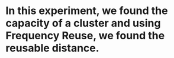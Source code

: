 # In this experiment, we found the capacity of a cluster and using Frequency Reuse, we found the reusable distance.

